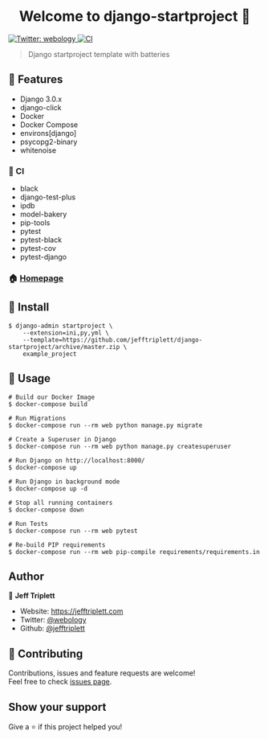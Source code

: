<h1 align="center">Welcome to django-startproject 👋</h1>
<p>
  <a href="https://twitter.com/webology" target="_blank">
    <img alt="Twitter: webology" src="https://img.shields.io/twitter/follow/webology.svg?style=social" />
  </a>
  <a href="https://github.com/jefftriplett/django-startproject/actions" target="_blank">
    <img alt="CI" src="https://github.com/jefftriplett/django-startproject/workflows/CI/badge.svg" />
  </a>
</p>

> Django startproject template with batteries

## :triangular_flag_on_post: Features

- Django 3.0.x
- django-click
- Docker
- Docker Compose
- environs[django]
- psycopg2-binary
- whitenoise

### :green_heart: CI

- black
- django-test-plus
- ipdb
- model-bakery
- pip-tools
- pytest
- pytest-black
- pytest-cov
- pytest-django

### 🏠 [Homepage](https://github.com/jefftriplett/django-startproject)

## :wrench: Install

```shell
$ django-admin startproject \
    --extension=ini,py,yml \
    --template=https://github.com/jefftriplett/django-startproject/archive/master.zip \
    example_project
```

## :rocket: Usage

```shell
# Build our Docker Image
$ docker-compose build

# Run Migrations
$ docker-compose run --rm web python manage.py migrate

# Create a Superuser in Django
$ docker-compose run --rm web python manage.py createsuperuser

# Run Django on http://localhost:8000/
$ docker-compose up

# Run Django in background mode
$ docker-compose up -d

# Stop all running containers
$ docker-compose down

# Run Tests
$ docker-compose run --rm web pytest

# Re-build PIP requirements
$ docker-compose run --rm web pip-compile requirements/requirements.in
```

## Author

👤 **Jeff Triplett**

* Website: https://jefftriplett.com
* Twitter: [@webology](https://twitter.com/webology)
* Github: [@jefftriplett](https://github.com/jefftriplett)

## 🤝 Contributing

Contributions, issues and feature requests are welcome!<br />Feel free to check [issues page](https://github.com/jefftriplett/django-startproject/issues). 

## Show your support

Give a ⭐️ if this project helped you!
